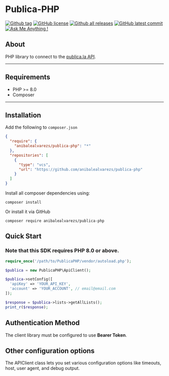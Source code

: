 # Publica-PHP
[![Github tag](https://badgen.net/github/tag/anibalealvarezs/publica-php)](https://github.com/anibalealvarezs/publica-php/tags/) [![GitHub license](https://img.shields.io/github/license/anibalealvarezs/publica-php.svg)](https://github.com/anibalealvarezs/publica-php/blob/master/LICENSE) [![Github all releases](https://img.shields.io/github/downloads/anibalealvarezs/publica-php/total.svg)](https://github.com/anibalealvarezs/publica-php/releases/) [![GitHub latest commit](https://badgen.net/github/last-commit/anibalealvarezs/publica-php)](https://GitHub.com/anibalealvarezs/publica-php/commit/) [![Ask Me Anything !](https://img.shields.io/badge/Ask%20me-anything-1abc9c.svg)](https://github.com/anibalealvarezs/anibalealvarezs)

## About

PHP library to connect to the [publica.la API](https://docs.publica.la/).

***

## Requirements

* PHP >= 8.0
* Composer

***

## Installation

Add the following to `composer.json`
```json
{
  "require": {
    "anibalealvarezs/publica-php": "*"
  },
  "repositories": [
    {
      "type": "vcs",
      "url": "https://github.com/anibalealvarezs/publica-php"
    }
  ]
}
```

Install all composer dependencies using:
```shell
composer install
```

Or install it via GitHub
```shell
composer require anibalealvarezs/publica-php
```

## Quick Start

### Note that this SDK requires PHP 8.0 or above.

```php
require_once('/path/to/PublicaPHP/vendor/autoload.php');

$publica = new PublicaPHP\ApiClient();

$publica->setConfig([
  'apiKey' => 'YOUR_API_KEY',
  'account' => 'YOUR_ACCOUNT', // email@email.com
]);

$response = $publica->lists->getAllLists();
print_r($response);
```

## Authentication Method

The client library must be configured to use **Bearer Token**.

## Other configuration options
The APIClient class lets you set various configuration options like timeouts, host, user agent, and debug output.